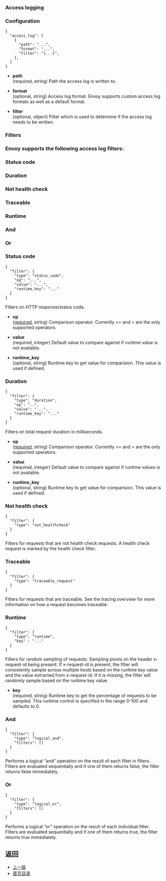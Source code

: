 ### Access logging
### Configuration
```
{
  "access_log": [
    {
      "path": "...",
      "format": "...",
      "filter": "{...}",
    },
  ]
}
```
- **path**<br />
	(required, string) Path the access log is written to.

- **format**<br />
	(optional, string) Access log format. Envoy supports custom access log formats as well as a default format.

- **filter**<br />
	(optional, object) Filter which is used to determine if the access log needs to be written.

### Filters
### Envoy supports the following access log filters:

### Status code
### Duration
### Not health check
### Traceable
### Runtime
### And
### Or
### Status code
```
{
  "filter": {
    "type": "status_code",
    "op": "...",
    "value": "...",
    "runtime_key": "..."
  }
}
```
Filters on HTTP response/status code.

- **op**<br />
	([required](#), string) Comparison operator. Currently >= and = are the only supported operators.

- **value**<br />
	(required, integer) Default value to compare against if runtime value is not available.

- **runtime_key**<br />
	(optional, string) Runtime key to get value for comparision. This value is used if defined.

### Duration
```
{
  "filter": {
    "type": "duration",
    "op": "..",
    "value": "...",
    "runtime_key": "..."
  }
}
```
Filters on total request duration in milliseconds.

- **op**<br />
	([required](#), string) Comparison operator. Currently >= and = are the only supported operators.

- **value**<br />
	(required, integer) Default value to compare against if runtime values is not available.

- **runtime_key**<br />
	(optional, string) Runtime key to get value for comparision. This value is used if defined.

### Not health check
```
{
  "filter": {
    "type": "not_healthcheck"
  }
}
```
Filters for requests that are not health check requests. A health check request is marked by the health check filter.

### Traceable
```
{
  "filter": {
    "type": "traceable_request"
  }
}
```
Filters for requests that are traceable. See the tracing overview for more information on how a request becomes traceable.

### Runtime
```
{
  "filter": {
    "type": "runtime",
    "key" : "..."
  }
}
```
Filters for random sampling of requests. Sampling pivots on the header x-request-id being present. If x-request-id is present, the filter will consistently sample across multiple hosts based on the runtime key value and the value extracted from x-request-id. If it is missing, the filter will randomly sample based on the runtime key value.

- **key**<br />
	(required, string) Runtime key to get the percentage of requests to be sampled. This runtime control is specified in the range 0-100 and defaults to 0.

### And
```
{
  "filter": {
    "type": "logical_and",
    "filters": []
  }
}
```
Performs a logical “and” operation on the result of each filter in filters. Filters are evaluated sequentially and if one of them returns false, the filter returns false immediately.

### Or
```
{
  "filter": {
    "type": "logical_or",
    "filters": []
  }
}
```
Performs a logical “or” operation on the result of each individual filter. Filters are evaluated sequentially and if one of them returns true, the filter returns true immediately.


## 返回
- [上一级](../v1APIreference.md)
- [首页目录](../README.md)


